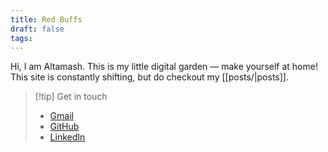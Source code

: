 ```yaml
---
title: Red Buffs
draft: false
tags:
---
```


Hi, I am Altamash. This is my little digital garden — make yourself at home! This site is constantly shifting, but do checkout my [[posts/|posts]]. 

> [!tip] Get in touch
> - [Gmail](mailto:altukhan43@gmail.com)
> - [GitHub](https://github.com/ajkdrag)  
> - [LinkedIn](https://www.linkedin.com/in/altamash-khan-7183681b8)  
